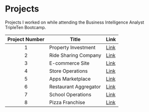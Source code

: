 # Projects
Projects I worked on while attending the Business Intelligence Analyst TripleTen Bootcamp.


| Project Number | Title | Link |
| :-----------: | ----------- |----------- |
| 1 | Property Investment | [Link](https://github.com/MudassarCH0/Property-Investmemt)  |
| 2 | Ride Sharing Company | [Link](https://github.com/MudassarCH0/Ride-Sharing) |
| 3 | E-commerce Site | [Link](https://github.com/MudassarCH0/E-commerce-Site) |
| 4 | Store Operations | [Link](https://github.com/MudassarCH0/Store-Operations) |
| 5 | Apps Marketplace | [Link](https://github.com/MudassarCH0/Apps-Marketplace) |
| 6 | Restaurant Aggregator | [Link](https://github.com/MudassarCH0/Restaurant-Aggregator) |
| 7 | School Operations | [Link](https://github.com/MudassarCH0/Student-Performance) |
| 8 | Pizza Franchise | [Link](https://github.com/MudassarCH0/PizzaFranchise) |
